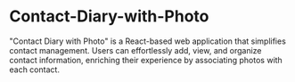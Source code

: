 # Contact-Diary-with-Photo
"Contact Diary with Photo" is a React-based web application that simplifies contact management. Users can effortlessly add, view, and organize contact information, enriching their experience by associating photos with each contact.
